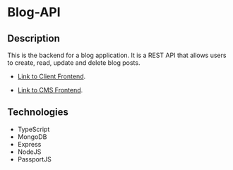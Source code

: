 # Blog-API

## Description

This is the backend for a blog application. It is a REST API that allows users to create, read, update and delete blog posts.

- [Link to Client Frontend](https://github.com/samizak/Blog-Client).

- [Link to CMS Frontend](https://github.com/samizak/Blog-CMS).

## Technologies

* TypeScript
* MongoDB
* Express
* NodeJS
* PassportJS
